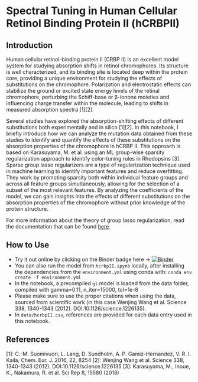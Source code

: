 # Spectral Tuning in Human Cellular Retinol Binding Protein II (hCRBPII)

## Introduction

Human cellular retinol-binding protein II (CRBP II) is an excellent model system for studying absorption shifts in retinol chromophores. Its structure is well characterized, and its binding site is located deep within the protein core, providing a unique environment for studying the effects of substitutions on the chromophore. Polarization and electrostatic effects can stabilize the ground or excited state energy levels of the retinal chromophore, perturbing the Schiff-base or β-ionone moieties and influencing charge transfer within the molecule, leading to shifts in measured absorption spectra [1][2].

Several studies have explored the absorption-shifting effects of different substitutions both experimentally and in silico [1][2]. In this notebook, I briefly introduce how we can analyze the mutation data obtained from these studies to identify and quantify the effects of these substitutions on the absorption properties of the chromophore in hCRBP II. This approach is based on Karasuyama, M. et al. using an ML group-wise sparsity regularization approach to identify color-tuning rules in Rhodopsins [3]. Sparse group lasso regularizers are a type of regularization technique used in machine learning to identify important features and reduce overfitting. They work by promoting sparsity both within individual feature groups and across all feature groups simultaneously, allowing for the selection of a subset of the most relevant features. By analyzing the coefficients of the model, we can gain insights into the effects of different substitutions on the absorption properties of the chromophore without prior knowledge of the protein structure.

For more information about the theory of group lasso regularization, read the documentation that can be found [here](https://group-lasso.readthedocs.io/en/latest/index.html).

## How to Use
- Try it out online by clicking on the Binder badge here &rarr; [![Binder](https://mybinder.org/badge_logo.svg)](https://mybinder.org/v2/gh/tobias-fritz/hcrbpII_grouplasso/HEAD)
- You can also run the model from `hcrbpII.ipynb` locally, after installing the dependencies from the `environment.yml` using conda with: `conda env create -f environment.yml`
- In the notebook, a precompiled `gl` model is loaded from the data folder, compiled with gamma=0.11, n_iter=15000, tol=1e-8
- Please make sure to use the proper citations when using the data, sourced from scientific work (in this case Wenjing Wang et al. Science 338, 1340-1343 (2012). DOI:10.1126/science.1226135).
- In `data/hcrbpII.csv`, references are provided for each data entry used in this notebook.

## References
[1]: C.-M. Suomivuori, L. Lang, D. Sundholm, A. P. Gamiz-Hernandez, V. R. I. Kaila, Chem. Eur. J. 2016, 22, 8254
[2]: Wenjing Wang et al. Science 338, 1340-1343 (2012). DOI:10.1126/science.1226135
[3]: Karasuyama, M., Inoue, K., Nakamura, R. et al. Sci Rep 8, 15580 (2018)
